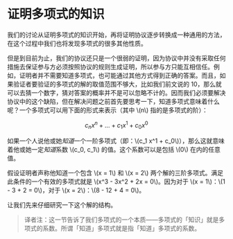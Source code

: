 # 证明多项式的知识

我们的讨论从证明多项式的知识开始，再将证明协议逐步转换成一种通用的方法，在这个过程中我们也将发现多项式的很多其他性质。

但是到目前为止，我们的协议还只是一个很弱的证明，因为协议中并没有采取任何措施去保证参与方必须按照协议的规则生成证明，所以参与方只能互相信任。例如，证明者并不需要知道多项式，也可能通过其他方式得到正确的答案。而且，如果验证者要验证的多项式的解的取值范围不够大，比如我们前文说的 10，那么就可以去猜一个数字，猜对答案的概率并不是可以忽略不计的。因而我们必须要解决协议中的这个缺陷，但在解决问题之前首先要思考一下，知道多项式意味着什么呢？一个多项式可以用下面的形式来表示（其中 \\(n\\) 指的是多项式的阶）：

$$c_n x^n + ... + c_1 x^1 + c_0 x^0$$

如果一个人说他或她*知道*一个一阶多项式（即：\\(c_1 x^1 + c_0\\)），那么这就意味着他或她一定*知道*系数 \\(c_0, c_1\\) 的值。这个系数可以是包括 \\(0\\) 在内的任意值。

假设证明者声称他知道一个包含 \\(x = 1\\) 和 \\(x = 2\\) 两个解的三阶多项式。满足此条件的一个有效的多项式就是 \\(x^3 - 3x^2 + 2x = 0\\)。因为对于 \\(x = 1\\)：\\(1 - 3 + 2 = 0\\)，对于 \\(x = 2\\)：\\(8 - 12 + 4 = 0\\)。

让我们先来仔细研究一下这个解的结构。

> 译者注：这一节告诉了我们多项式的一个本质——多项式的「知识」就是多项式的系数。所谓「知道」多项式就是指「知道」多项式的系数。
